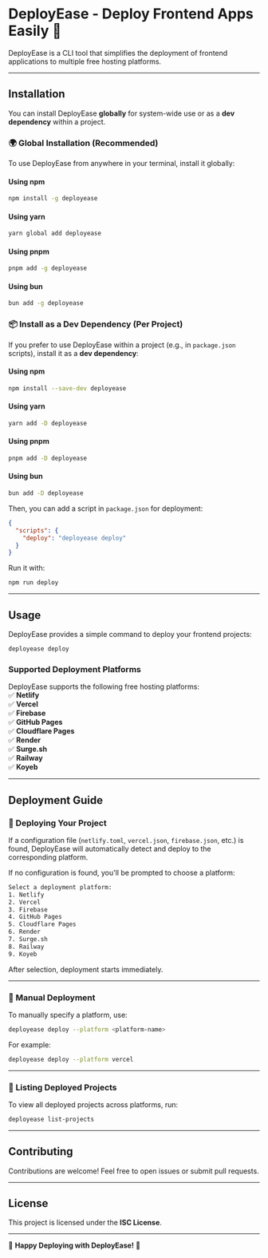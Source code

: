 # DeployEase - Deploy Frontend Apps Easily 🚀
DeployEase is a CLI tool that simplifies the deployment of frontend applications to multiple free hosting platforms.

---

## **Installation**  

You can install DeployEase **globally** for system-wide use or as a **dev dependency** within a project.  

### **🌍 Global Installation (Recommended)**  
To use DeployEase from anywhere in your terminal, install it globally:  

#### **Using npm**  
```sh
npm install -g deployease
```  
#### **Using yarn**  
```sh
yarn global add deployease
```  
#### **Using pnpm**  
```sh
pnpm add -g deployease
```  
#### **Using bun**  
```sh
bun add -g deployease
```  

### **📦 Install as a Dev Dependency (Per Project)**  
If you prefer to use DeployEase within a project (e.g., in `package.json` scripts), install it as a **dev dependency**:  

#### **Using npm**  
```sh
npm install --save-dev deployease
```  
#### **Using yarn**  
```sh
yarn add -D deployease
```  
#### **Using pnpm**  
```sh
pnpm add -D deployease
```  
#### **Using bun**  
```sh
bun add -D deployease
```  

Then, you can add a script in `package.json` for deployment:  
```json
{
  "scripts": {
    "deploy": "deployease deploy"
  }
}
```
Run it with:  
```sh
npm run deploy
```

---

## **Usage**  

DeployEase provides a simple command to deploy your frontend projects:  
```sh
deployease deploy
```  

### **Supported Deployment Platforms**  
DeployEase supports the following free hosting platforms:  
✅ **Netlify**  
✅ **Vercel**  
✅ **Firebase**  
✅ **GitHub Pages**  
✅ **Cloudflare Pages**  
✅ **Render**  
✅ **Surge.sh**  
✅ **Railway**  
✅ **Koyeb**  

---

## **Deployment Guide**  

### **🔹 Deploying Your Project**  
If a configuration file (`netlify.toml`, `vercel.json`, `firebase.json`, etc.) is found, DeployEase will automatically detect and deploy to the corresponding platform.  

If no configuration is found, you'll be prompted to choose a platform:  
```sh
Select a deployment platform:
1. Netlify
2. Vercel
3. Firebase
4. GitHub Pages
5. Cloudflare Pages
6. Render
7. Surge.sh
8. Railway
9. Koyeb
```
After selection, deployment starts immediately.

---

### **🔹 Manual Deployment**  
To manually specify a platform, use:  
```sh
deployease deploy --platform <platform-name>
```  
For example:  
```sh
deployease deploy --platform vercel
```  

---

### **🔹 Listing Deployed Projects**  
To view all deployed projects across platforms, run:  
```sh
deployease list-projects
```  

---

## **Contributing**  
Contributions are welcome! Feel free to open issues or submit pull requests.  

---

## **License**  
This project is licensed under the **ISC License**.  

---

🚀 **Happy Deploying with DeployEase!** 🚀